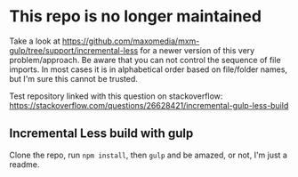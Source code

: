# This repo is no longer maintained
Take a look at https://github.com/maxomedia/mxm-gulp/tree/support/incremental-less for a newer version of this very problem/approach. Be aware that you can not control the sequence of file imports. In most cases it is in alphabetical order based on file/folder names, but I'm sure this cannot be trusted.


Test repository linked with this question on stackoverflow:
https://stackoverflow.com/questions/26628421/incremental-gulp-less-build


## Incremental Less build with gulp

Clone the repo, run `npm install`, then `gulp` and be amazed, or not, I'm just a readme.
